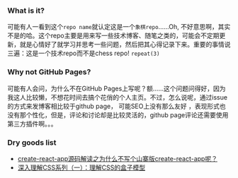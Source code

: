 ### What is it?
可能有人一看到这个` repo name `就认定这是一个` 象棋repo `......Oh, 不好意思啊，其实不是的哈。这个repo主要是用来写一些技术博客、随笔之类的，可能会不定期更新，就是心情好了就学习并思考一些问题，然后把其心得记录下来。重要的事情说三遍：这是一个技术repo而不是chess repo! ` repeat(3) `

### Why not GitHub Pages?
可能有人会问，为什么不在GitHub Pages上写呢？额......这个问题问得好，因为我这人比较懒，不想花时间去搞个花俏的个人主页。不过，怎么说呢，通过issue的方式来发博客相比较于github page， 可能SEO上没有那么友好 ，表现形式也没有那个性化，但是，评论和讨论却是比较灵活的，github page评论还需要使用第三方插件啊。。。

### Dry goods list
* [create-react-app源码解读之为什么不写个山寨版create-react-app呢？](https://github.com/zhanyuzhang/chess-blogs/issues/2)
* [深入理解CSS系列（一）：理解CSS的盒子模型](https://github.com/zhanyuzhang/chess-blog/issues/1)
